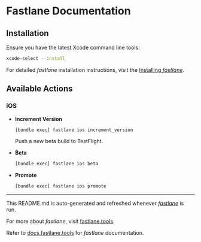 # Fastlane Documentation

## Installation

Ensure you have the latest Xcode command line tools:

```bash
xcode-select --install
```

For detailed _fastlane_ installation instructions, visit the [Installing _fastlane_](https://docs.fastlane.tools/#installing-fastlane).

## Available Actions

### iOS

- **Increment Version**

  ```bash
  [bundle exec] fastlane ios increment_version
  ```

  Push a new beta build to TestFlight.

- **Beta**

  ```bash
  [bundle exec] fastlane ios beta
  ```

- **Promote**

  ```bash
  [bundle exec] fastlane ios promote
  ```

---

This README.md is auto-generated and refreshed whenever [_fastlane_](https://fastlane.tools) is run.

For more about _fastlane_, visit [fastlane.tools](https://fastlane.tools).

Refer to [docs.fastlane.tools](https://docs.fastlane.tools) for _fastlane_ documentation.
